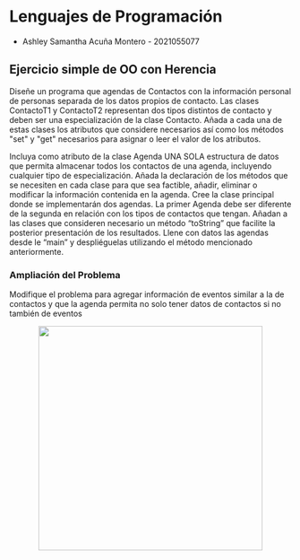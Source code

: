 # Lenguajes de Programación
- Ashley Samantha Acuña Montero - 2021055077

## Ejercicio simple de OO con Herencia
Diseñe un programa que agendas de Contactos con la información personal de personas separada de los datos propios de contacto. Las clases ContactoT1 y ContactoT2 representan dos tipos distintos de contacto y deben ser una especialización de la clase Contacto. Añada a cada una de estas clases los atributos que considere necesarios así como los métodos "set" y "get" necesarios para asignar o leer el valor de los atributos.

Incluya como atributo de la clase Agenda UNA SOLA estructura de datos que permita almacenar todos los contactos de una agenda, incluyendo cualquier tipo de especialización. Añada la declaración de los métodos que se necesiten en cada clase para que sea factible, añadir, eliminar o modificar la información contenida en la agenda.
Cree la clase principal donde se implementarán dos agendas. La primer Agenda debe ser diferente de la segunda en relación con los tipos de contactos que tengan. 
Añadan a las clases que consideren necesario un método “toString” que facilite la posterior presentación de los resultados. Llene con datos las agendas desde le “main” y despliéguelas utilizando el método mencionado anteriormente.

### Ampliación del Problema
Modifique el problema para agregar información de eventos similar a la de contactos y que la agenda permita no solo tener datos de contactos si no también de eventos



<p align='center'>
<img src="https://res.cloudinary.com/dgm059qwp/image/upload/v1667150730/Lenguajes%20de%20Programacion/OPP/Ejercicio1_OOP_be1trj.png" width="400"
</p>
